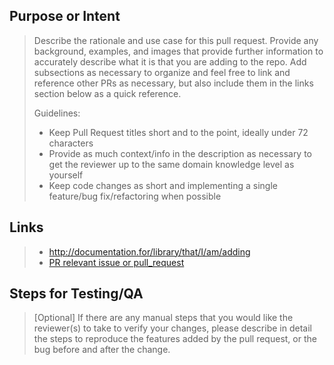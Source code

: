 Purpose or Intent
-----------------
> Describe the rationale and use case for this pull request.  Provide any background, examples, and images that provide further information to accurately describe what it is that you are adding to the repo.  Add subsections as necessary to organize and feel free to link and reference other PRs as necessary, but also include them in the links section below as a quick reference.
> 
> Guidelines:
>   * Keep Pull Request titles short and to the point, ideally under 72 characters
>   * Provide as much context/info in the description as necessary to get the reviewer up to the same domain knowledge level as yourself
>   * Keep code changes as short and implementing a single feature/bug fix/refactoring when possible


Links
-----
> * http://documentation.for/library/that/I/am/adding
> * [PR relevant issue or pull_request](#123)


Steps for Testing/QA
--------------------
> [Optional] If there are any manual steps that you would like the reviewer(s) to take to verify your changes, please describe in detail the steps to reproduce the features added by the pull request, or the bug before and after the change.
